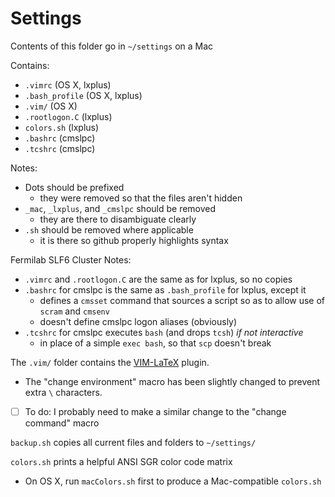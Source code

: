 # Settings

Contents of this folder go in `~/settings` on a Mac

Contains:
  * `.vimrc` (OS X, lxplus)
  * `.bash_profile` (OS X, lxplus)
  * `.vim/` (OS X)
  * `.rootlogon.C` (lxplus)
  * `colors.sh` (lxplus)
  * `.bashrc` (cmslpc)
  * `.tcshrc` (cmslpc)

Notes:
  * Dots should be prefixed
    * they were removed so that the files aren't hidden
  * `_mac`, `_lxplus`, and `_cmslpc` should be removed
    * they are there to disambiguate clearly
  * `.sh` should be removed where applicable
    * it is there so github properly highlights syntax

Fermilab SLF6 Cluster Notes:
  * `.vimrc` and `.rootlogon.C` are the same as for lxplus, so no copies
  * `.bashrc` for cmslpc is the same as `.bash_profile` for lxplus, except it
    * defines a `cmsset` command that sources a script so as to allow use of `scram` and `cmsenv`
    * doesn't define cmslpc logon aliases (obviously)
  * `.tcshrc` for cmslpc executes `bash` (and drops `tcsh`) *if not interactive*
    * in place of a simple `exec bash`, so that `scp` doesn't break

The `.vim/` folder contains the [VIM-LaTeX](http://vim-latex.sourceforge.net/) plugin.
  * The "change environment" macro has been slightly changed to prevent extra `\` characters.
  * [ ] To do: I probably need to make a similar change to the "change command" macro

`backup.sh` copies all current files and folders to `~/settings/`

`colors.sh` prints a helpful ANSI SGR color code matrix
  * On OS X, run `macColors.sh` first to produce a Mac-compatible `colors.sh`
